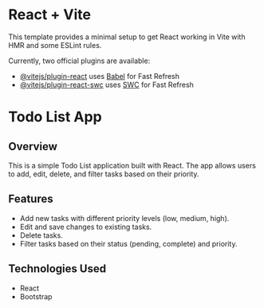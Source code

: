 # React + Vite

This template provides a minimal setup to get React working in Vite with HMR and some ESLint rules.

Currently, two official plugins are available:

- [@vitejs/plugin-react](https://github.com/vitejs/vite-plugin-react/blob/main/packages/plugin-react/README.md) uses [Babel](https://babeljs.io/) for Fast Refresh
- [@vitejs/plugin-react-swc](https://github.com/vitejs/vite-plugin-react-swc) uses [SWC](https://swc.rs/) for Fast Refresh


# Todo List App

## Overview

This is a simple Todo List application built with React. The app allows users to add, edit, delete, and filter tasks based on their priority.

## Features

- Add new tasks with different priority levels (low, medium, high).
- Edit and save changes to existing tasks.
- Delete tasks.
- Filter tasks based on their status (pending, complete) and priority.


## Technologies Used

- React
- Bootstrap




